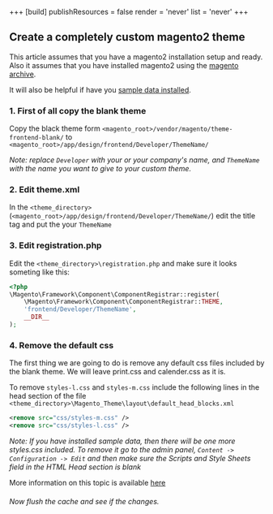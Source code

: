 +++
[build]
    publishResources = false
    render = 'never'
    list = 'never'
+++
## Create a completely custom magento2 theme
This article assumes that you have a magento2 installation setup and ready. Also it assumes that you have installed magento2 using the [magento archive](http://devdocs.magento.com/guides/v2.1/install-gde/prereq/zip_install.html "installation instructions").

It will also be helpful if have you [sample data installed](http://devdocs.magento.com/guides/v2.1/install-gde/install/sample-data-after-composer.html).

### 1. First of all copy the blank theme
Copy the black theme form `<magento_root>/vendor/magento/theme-frontend-blank/` to `<magento_root>/app/design/frontend/Developer/ThemeName/` 

_Note: replace `Developer` with your or your company's name, and `ThemeName` with the name you want to give to your custom theme._

### 2. Edit theme.xml
In the `<theme_directory>` (`<magento_root>/app/design/frontend/Developer/ThemeName/`) edit the title tag and put the your `ThemeName`

### 3. Edit registration.php
Edit the `<theme_directory>\registration.php` and make sure it looks someting like this:
```php
<?php
\Magento\Framework\Component\ComponentRegistrar::register(
	\Magento\Framework\Component\ComponentRegistrar::THEME,
	'frontend/Developer/ThemeName',
	__DIR__
);
```

### 4. Remove the default css
The first thing we are going to do is remove any default css files included by the blank theme. We will leave print.css and calender.css as it is.

To remove `styles-l.css` and `styles-m.css` include the following lines in the head section of the file `<theme_directory>\Magento_Theme\layout\default_head_blocks.xml`

```xml
<remove src="css/styles-m.css" />
<remove src="css/styles-l.css" />
```

_Note: If you have installed sample data, then there will be one more styles.css included. To remove it go to the admin panel, `Content -> Configuration -> Edit`  and then make sure the Scripts and Style Sheets field in the HTML Head section is blank_

More information on this topic is available [here](http://devdocs.magento.com/guides/v2.0/frontend-dev-guide/layouts/xml-manage.html)
###### Now flush the cache and see if the changes. 